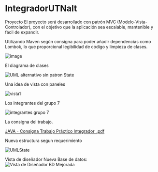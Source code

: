 # IntegradorUTNalt

Proyecto
El proyecto será desarrollado con patrón MVC (Modelo-Vista-Controlador), con el objetivo que la aplicación sea escalable, mantenible y fácil de expandir.

Utilizando Maven según consigna para poder añadir dependencias como Lombok,  lo que proporcional legibilidad de código y limpieza de clases. 


![image](https://github.com/Galbickus/IntegradorUTNalt/assets/135274833/99347fd4-018a-44c6-9421-b9d7f8d3324e)


El diagrama de clases

![UML alternativo sin patron State](https://github.com/Galbickus/IntegradorUTNalt/assets/135274833/1183ce0b-51c4-4fa2-9d6e-01b3e6485bc1)

Una idea de vista con paneles 

![vista1](https://github.com/Galbickus/IntegradorUTNalt/assets/135274833/b6e80f90-2949-4f58-b2e3-4b8e9dfcaf78)

Los integrantes del grupo 7

![integrantes grupo 7](https://github.com/Galbickus/IntegradorUTNalt/assets/135274833/454da7d0-ccdc-4f1f-a2e5-70837669942a)

La consigna del trabajo. 

[JAVA - Consigna Trabajo Práctico Integrador_.pdf](https://github.com/Galbickus/IntegradorUTNalt/files/13465946/JAVA.-.Consigna.Trabajo.Practico.Integrador_.pdf)

Nueva estructura segun requerimiento  

![UMLState](https://github.com/Galbickus/IntegradorUTNalt/assets/135274833/be6d1954-f709-451f-a942-6e6262c869fc)

Vista de diseñador Nueva Base de datos:
![Vista de Diseñador BD Mejorada](https://github.com/Galbickus/IntegradorUTNalt/assets/135274833/c7b69d28-29d0-45d7-b0cc-be9c820d3ce0)


